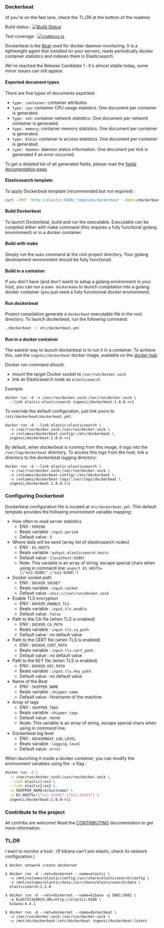 ### Dockerbeat

(if you're on the fast lane, check the TL;DR at the bottom of the readme)

Build status : [![Build Status](https://travis-ci.org/Ingensi/dockerbeat.svg?branch=develop)](https://travis-ci.org/Ingensi/dockerbeat)

Test coverage : [![codecov.io](http://codecov.io/github/Ingensi/dockerbeat/coverage.svg?branch=develop)](http://codecov.io/github/Ingensi/dockerbeat?branch=develop)

Dockerbeat is the [Beat](https://www.elastic.co/products/beats) used for docker daemon monitoring. It is a lightweight agent that installed on your servers, reads periodically docker container statistics and indexes them in Elasticsearch.

We've reached the Release Candidate 1 : it's almost stable today, some minor issues can still appear.

#### Exported document types

There are five types of documents exported:

- `type: container`: container attributes
- `type: cpu`: container CPU usage statistics. One document per container is generated.
- `type: net`: container network statistics. One document per network container is generated.
- `type: memory`: container memory statistics. One document per container is generated.
- `type: blkio`: container io access statistics. One document per container is generated.
- `type: daemon`: daemon status information. One document per tick is generated if an error occurred.

To get a detailed list of all generated fields, please read the [fields documentation page](doc/fields.asciidoc).

#### Elasticsearch template 

To apply Dockerbeat template (recommended but not required) :

```bash
curl -XPUT 'http://elastic:9200/_template/dockerbeat' -d@etc/dockerbeat.template.json
```
    
#### Build Dockerbeat

To launch Dockerbeat, build and run the executable. Executable can be compiled either with make command (this requires a fully functional golang environment) or in a docker container.

#### Build with make

Simply run the `make` command at the root project directory. Your golang development environment should be fully functional).

#### Build in a container

If you don't have (and don't want) to setup a golang environment in your host, you can run a `make dockermake` to launch compilation into a golang docker container (you just need a fully functionnal docker environment).
 
#### Run dockerbeat

Project compilation generate a `dockerbeat` executable file in the root directory. To launch dockerbeat, run the following command:

```bash
./dockerbeat -c etc/dockerbeat.yml
```

#### Run in a docker container

The easiest way to launch dockerbeat is to run it in a container. To achieve this, use the `ingensi/dockerbeat` docker image, available on the [docker hub](https://hub.docker.com/r/ingensi/dockerbeat/).

Docker run command should:

* mount the target Docker socket to `/var/run/docker.sock`
* link an Elasticsearch node as `elasticsearch`

Example:

```
docker run -d -v /var/run/docker.sock:/var/run/docker.sock \
  --link elastic:elasticsearch ingensi/dockerbeat:1.0.0-rc1
```

To override the default configuration, just link yours to `/etc/dockerbeat/dockerbeat.yml`:

```
docker run -d --link elastic:elasticsearch \
  -v /var/run/docker.sock:/var/run/docker.sock \
  -v /volumes/dockerbeat-config/:/etc/dockerbeat \
  ingensi/dockerbeat:1.0.0-rc1
```

By default, when dockerbeat is running from this image, it logs into the `/var/log/dockerbeat` directory. To access this logs from the host, link a directory to the dockerbeat logging directory:
```
docker run -d --link elastic:elasticsearch \
  -v /var/run/docker.sock:/var/run/docker.sock \
  -v /volumes/dockerbeat-config/:/etc/dockerbeat \
  -v /volumes/dockerbeat-logs/:/var/logs/dockerbeat \
  ingensi/dockerbeat:1.0.0-rc1
```

### Configuring Dockerbeat

Dockerbeat configuration file is located at `etc/dockerbeat.yml`. This default template provides the following environment variable mapping:

  - How often to read server statistics 
    - ENV : `PERIOD`
    - Beats variable : `input.period`
    - Default value : `5`
  - Where data will be send (array list of elasticsearch nodes)
    - ENV : `ES_HOSTS`
    - Beats variable : `output.elasticsearch.hosts`
    - Default value : `[localhost:9200]`
    - Note: This variable is an array of string, escape special chars when using in command line: `export ES_HOSTS=[\"es1:9200\",\"es2:9200\"]`
  - Docker socket path
    - ENV : `DOCKER_SOCKET`
    - Beats variable : `input.socket`
    - Default value : `unix:///var/run/docker.sock`
  - Enable TLS encryption
    - ENV : `DOCKER_ENABLE_TLS`
    - Beats variable : `input.tls.enable`
    - Default value : `false`
  - Path to the CA file (when TLS is enabled)
    - ENV : `DOCKER_CA_PATH`
    - Beats variable : `input.tls.ca_path`
    - Default value : no default value
  - Path to the CERT file (when TLS is enabled)
    - ENV : `DOCKER_CERT_PATH`
    - Beats variable : `input.tls.cert_path`
    - Default value : no default value
  - Path to the KEY file (when TLS is enabled)
    - ENV : `DOCKER_KEY_PATH`
    - Beats variable : `input.tls.key_path`
    - Default value : no default value
  - Name of the Beat 
    - ENV : `SHIPPER_NAME`
    - Beats variable : `shipper.name`
    - Default value : Hostname of the machine
  - Array of tags
    - ENV : `SHIPPER_TAGS`
    - Beats variable : `shipper.tags`
    - Default value : none
    - Node: This variable is an array of string, escape special chars when using in command line.
  - Dockerbeat log level
    - ENV : `DOCKERBEAT_LOG_LEVEL`
    - Beats variable : `logging.level`
    - Default value : `error`
                                       
When launching it inside a docker container, you can modify the environment variables using the `-e` flag :

```bash
docker run -d \
  -v /var/run/docker.sock:/var/run/docker.sock \
  --link elastic1:es1 \
  --link elastic2:es2 \
  -e SHIPPER_NAME=$(hostname) \
  -e ES_HOSTS=[\"es1:9200\",\"es2,9200\"] \
  ingensi/dockerbeat:1.0.0-rc1
```

### Contribute to the project

All contribs are welcome! Read the [CONTRIBUTING](CONTRIBUTING.md) documentation to get more information.

### TL;DR

I want to monitor a host :
(If kibana can't join elastic, check its network configuration.)

```
$ docker network create dockernet

$ docker run -d --net=dockernet --name=elastic \
  -v /mnt/volumes/elastic/config:/usr/share/elasticsearch/config \
  -v /mnt/volumes/elastic/data:/usr/share/elasticsearch/data \
  elasticsearch:2.2.0

$ docker run -d --net=dockernet --name=kibana -p 5601:5601 \
  -e ELASTICSEARCH_URL=http://elastic:9200 \
  kibana:4.4.1

$ docker run -d --net=dockernet --name=dockerbeat \
  -v /var/run/docker.sock:/var/run/docker.sock \
  -v /mnt/dv/dockerbeat:/etc/dockerbeat ingensi/dockerbeat:latest

```